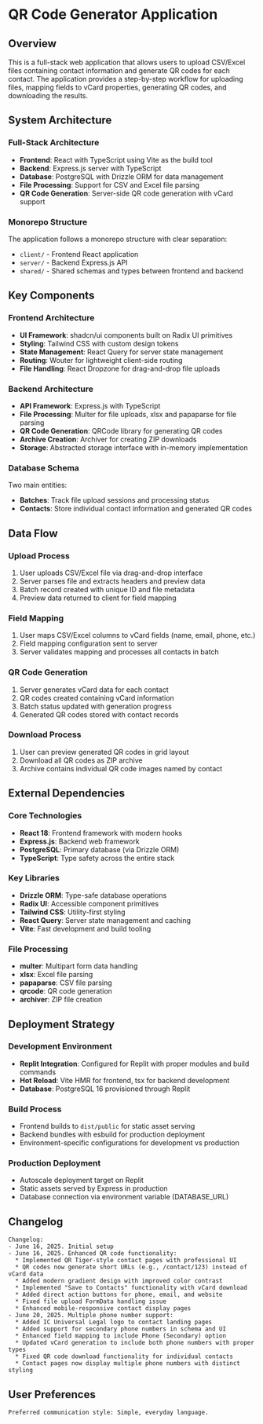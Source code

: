 # QR Code Generator Application

## Overview

This is a full-stack web application that allows users to upload CSV/Excel files containing contact information and generate QR codes for each contact. The application provides a step-by-step workflow for uploading files, mapping fields to vCard properties, generating QR codes, and downloading the results.

## System Architecture

### Full-Stack Architecture
- **Frontend**: React with TypeScript using Vite as the build tool
- **Backend**: Express.js server with TypeScript
- **Database**: PostgreSQL with Drizzle ORM for data management
- **File Processing**: Support for CSV and Excel file parsing
- **QR Code Generation**: Server-side QR code generation with vCard support

### Monorepo Structure
The application follows a monorepo structure with clear separation:
- `client/` - Frontend React application
- `server/` - Backend Express.js API
- `shared/` - Shared schemas and types between frontend and backend

## Key Components

### Frontend Architecture
- **UI Framework**: shadcn/ui components built on Radix UI primitives
- **Styling**: Tailwind CSS with custom design tokens
- **State Management**: React Query for server state management
- **Routing**: Wouter for lightweight client-side routing
- **File Handling**: React Dropzone for drag-and-drop file uploads

### Backend Architecture
- **API Framework**: Express.js with TypeScript
- **File Processing**: Multer for file uploads, xlsx and papaparse for file parsing
- **QR Code Generation**: QRCode library for generating QR codes
- **Archive Creation**: Archiver for creating ZIP downloads
- **Storage**: Abstracted storage interface with in-memory implementation

### Database Schema
Two main entities:
- **Batches**: Track file upload sessions and processing status
- **Contacts**: Store individual contact information and generated QR codes

## Data Flow

### Upload Process
1. User uploads CSV/Excel file via drag-and-drop interface
2. Server parses file and extracts headers and preview data
3. Batch record created with unique ID and file metadata
4. Preview data returned to client for field mapping

### Field Mapping
1. User maps CSV/Excel columns to vCard fields (name, email, phone, etc.)
2. Field mapping configuration sent to server
3. Server validates mapping and processes all contacts in batch

### QR Code Generation
1. Server generates vCard data for each contact
2. QR codes created containing vCard information
3. Batch status updated with generation progress
4. Generated QR codes stored with contact records

### Download Process
1. User can preview generated QR codes in grid layout
2. Download all QR codes as ZIP archive
3. Archive contains individual QR code images named by contact

## External Dependencies

### Core Technologies
- **React 18**: Frontend framework with modern hooks
- **Express.js**: Backend web framework
- **PostgreSQL**: Primary database (via Drizzle ORM)
- **TypeScript**: Type safety across the entire stack

### Key Libraries
- **Drizzle ORM**: Type-safe database operations
- **Radix UI**: Accessible component primitives
- **Tailwind CSS**: Utility-first styling
- **React Query**: Server state management and caching
- **Vite**: Fast development and build tooling

### File Processing
- **multer**: Multipart form data handling
- **xlsx**: Excel file parsing
- **papaparse**: CSV file parsing
- **qrcode**: QR code generation
- **archiver**: ZIP file creation

## Deployment Strategy

### Development Environment
- **Replit Integration**: Configured for Replit with proper modules and build commands
- **Hot Reload**: Vite HMR for frontend, tsx for backend development
- **Database**: PostgreSQL 16 provisioned through Replit

### Build Process
- Frontend builds to `dist/public` for static asset serving
- Backend bundles with esbuild for production deployment
- Environment-specific configurations for development vs production

### Production Deployment
- Autoscale deployment target on Replit
- Static assets served by Express in production
- Database connection via environment variable (DATABASE_URL)

## Changelog

```
Changelog:
- June 16, 2025. Initial setup
- June 16, 2025. Enhanced QR code functionality:
  * Implemented QR Tiger-style contact pages with professional UI
  * QR codes now generate short URLs (e.g., /contact/123) instead of vCard data
  * Added modern gradient design with improved color contrast
  * Implemented "Save to Contacts" functionality with vCard download
  * Added direct action buttons for phone, email, and website
  * Fixed file upload FormData handling issue
  * Enhanced mobile-responsive contact display pages
- June 20, 2025. Multiple phone number support:
  * Added IC Universal Legal logo to contact landing pages
  * Added support for secondary phone numbers in schema and UI
  * Enhanced field mapping to include Phone (Secondary) option
  * Updated vCard generation to include both phone numbers with proper types
  * Fixed QR code download functionality for individual contacts
  * Contact pages now display multiple phone numbers with distinct styling
```

## User Preferences

```
Preferred communication style: Simple, everyday language.
```